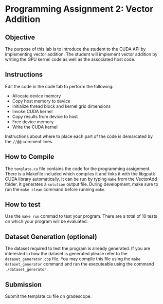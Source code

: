 
# Programming Assignment 2: Vector Addition

## Objective

The purpose of this lab is to introduce the student to the CUDA API by implementing vector addition. The student will implement vector addition by writing the GPU kernel code as well as the associated host code.

## Instructions

Edit the code in the code tab to perform the following:

- Allocate device memory
- Copy host memory to device
- Initialize thread block and kernel grid dimensions
- Invoke CUDA kernel
- Copy results from device to host
- Free device memory
- Write the CUDA kernel

Instructions about where to place each part of the code is demarcated by the `//@@` comment lines.

## How to Compile

The `template.cu` file contains the code for the programming assignment. There is a Makefile included which compiles it and links it with the libgputk CUDA library automatically. It can be run by typing `make` from the VectorAdd folder. It generates a `solution` output file. During development, make sure to run the `make clean` command before running `make`. 

## How to test

Use the `make run` commad to test your program. There are a total of 10 tests on which your program will be evaluated.

## Dataset Generation (optional)

The dataset required to test the program is already generated. If you are interested in how the dataset is generated please refer to the `dataset_generator.cpp` file. You may compile this file using the `make dataset_generator` command and run the executeable using the command `./dataset_generator`. 

## Submission

Submit the template.cu file on gradescope.